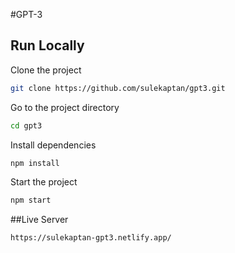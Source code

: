 #GPT-3

## Run Locally 

Clone the project  

~~~bash  
git clone https://github.com/sulekaptan/gpt3.git
~~~

Go to the project directory  

~~~bash  
cd gpt3
~~~

Install dependencies  

~~~bash  
npm install
~~~

Start the project  

~~~bash  
npm start
~~~  

##Live Server
~~~bash  
https://sulekaptan-gpt3.netlify.app/
~~~ 